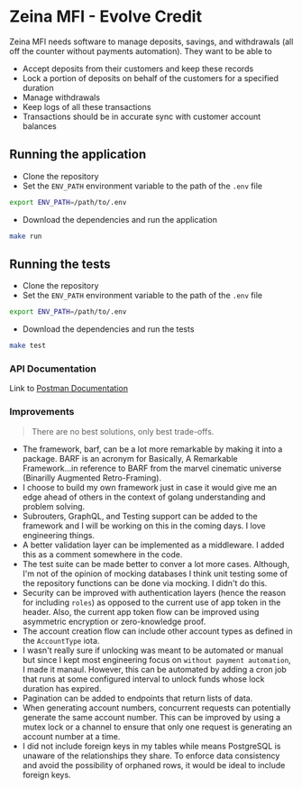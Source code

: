 # Zeina MFI - Evolve Credit

Zeina MFI needs software to manage deposits, savings, and withdrawals (all off the counter without payments automation). They want to be able to

- Accept deposits from their customers and keep these records
- Lock a portion of deposits on behalf of the customers for a specified duration
- Manage withdrawals
- Keep logs of all these transactions
- Transactions should be in accurate sync with customer account balances

## Running the application

- Clone the repository
- Set the `ENV_PATH` environment variable to the path of the `.env` file

```bash
export ENV_PATH=/path/to/.env
```

- Download the dependencies and run the application

```bash
make run
```

## Running the tests

- Clone the repository
- Set the `ENV_PATH` environment variable to the path of the `.env` file

```bash
export ENV_PATH=/path/to/.env
```

- Download the dependencies and run the tests

```bash
make test
```

### API Documentation

Link to [Postman Documentation](https://documenter.getpostman.com/view/11854111/2s93eVYZa8)

### Improvements

> There are no best solutions, only best trade-offs.

- The framework, barf, can be a lot more remarkable by making it into a package. BARF is an acronym for Basically, A Remarkable Framework...in reference to BARF from the marvel cinematic universe (Binarilly Augmented Retro-Framing).
- I choose to build my own framework just in case it would give me an edge ahead of others in the context of golang understanding and problem solving.
- Subrouters, GraphQL, and Testing support can be added to the framework and I will be working on this in the coming days. I love engineering things.
- A better validation layer can be implemented as a middleware. I added this as a comment somewhere in the code.
- The test suite can be made better to conver a lot more cases. Although, I'm not of the opinion of mocking databases I think unit testing some of the repository functions can be done via mocking. I didn't do this.
- Security can be improved with authentication layers (hence the reason for including `roles`) as opposed to the current use of app token in the header. Also, the current app token flow can be improved using asymmetric encryption or zero-knowledge proof.
- The account creation flow can include other account types as defined in the `AccountType` iota.
- I wasn't really sure if unlocking was meant to be automated or manual but since I kept most engineering focus on `without payment automation`, I made it manaul. However, this can be automated by adding a cron job that runs at some configured interval to unlock funds whose lock duration has expired.
- Pagination can be added to endpoints that return lists of data.
- When generating account numbers, concurrent requests can potentially generate the same account number. This can be improved by using a mutex lock or a channel to ensure that only one request is generating an account number at a time.
- I did not include foreign keys in my tables while means PostgreSQL is unaware of the relationships they share. To enforce data consistency and avoid the possibility of orphaned rows, it would be ideal to include foreign keys. 
